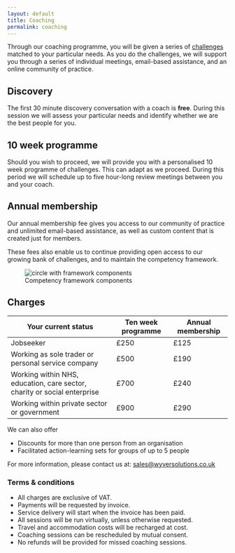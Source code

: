 ```yaml
---
layout: default
title: Coaching
permalink: coaching
---
```

Through our coaching programme, you will be given a series of [challenges](/challenges) matched to your particular needs. As you do the challenges, we will support you through a series of individual meetings, email-based assistance, and an online community of practice.


<div class="row">
    <div class="col-lg-6">
      <h2>Discovery</h2>
      <p>The first 30 minute discovery conversation with a coach is <strong>free</strong>. During this session we will assess your particular needs and identify whether we are the best people for you.</p>
      <h2>10 week programme</h2>
      <p>Should you wish to proceed, we will provide you with a personalised 10 week programme of challenges. This can adapt as we proceed. During this period we will schedule up to five hour-long review meetings between you and your coach.</p>
      <h2>Annual membership</h2>
      <p>Our annual membership fee gives you access to our community of practice and unlimited email-based assistance, as well as custom content that is created just for members.</p>
      <p>These fees also enable us to continue providing open access to our growing bank of challenges, and to maintain the competency framework.</p>
    </div>
        <div class="col-lg-6">
            <figure class="figure">
                <img class="img-fluid" src="{{ '/assets/images/framework.png' | relative_url }}" alt="circle with framework components" />
                <figcaption class="figure-caption text-center">Competency framework components</figcaption>
            </figure>
        </div>
    </div>
<div class="row">
    <div class="col-lg-12">
        <h2>Charges</h2>
        <table class="table table-bordered table-hover">
            <thead class="thead-dark">
                <th>Your current status</th>
                <th>Ten week programme</th>
                <th>Annual membership</th>
            </thead>
            <tr>
                <td>Jobseeker</td>
                <td>£250</td>
                <td>£125</td>
            </tr>
            <tr>
                <td>Working as sole trader or personal service company</td>
                <td>£500</td>
                <td>£190</td>
            </tr>
            <tr>
                <td>Working within NHS, education, care sector, charity or social enterprise</td>
                <td>£700</td>
                <td>£240</td>
            </tr>
            <tr>
                <td>Working within private sector or government</td>
                <td>£900</td>
                <td>£290</td>
            </tr>
        </table>
    <p>We can also offer</p>
    <ul>
        <li>Discounts for more than one person from an organisation</li>
        <li>Facilitated action-learning sets for groups of up to 5 people</li>
    </ul>
    <p>For more information, please contact us at: <a href="mailto:sales@wyversolutions.co.uk">sales@wyversolutions.co.uk</a></p>
    <h3>Terms &amp; conditions</h3>
    <ul>
        <li>All charges are exclusive of VAT.</li>
        <li>Payments will be requested by invoice.</li>
        <li>Service delivery will start when the invoice has been paid.</li>
        <li>All sessions will be run virtually, unless otherwise requested.</li>
        <li>Travel and accommodation costs will be recharged at cost.</li>
        <li>Coaching sessions can be rescheduled by mutual consent.</li>
        <li>No refunds will be provided for missed coaching sessions.</li>
    </ul>




</div>

</div>







 

